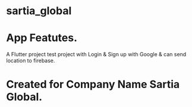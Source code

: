 # sartia_global

# App Featutes.

A Flutter project test project with Login & Sign up with Google & can send location to firebase.

# Created for Company Name Sartia Global.
